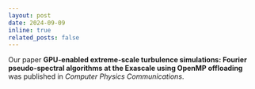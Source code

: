 ```yaml
---
layout: post
date: 2024-09-09
inline: true
related_posts: false
---
```


Our paper **GPU-enabled extreme-scale turbulence simulations: Fourier pseudo-spectral algorithms at the Exascale using OpenMP offloading** was published in _Computer Physics Communications_. 
